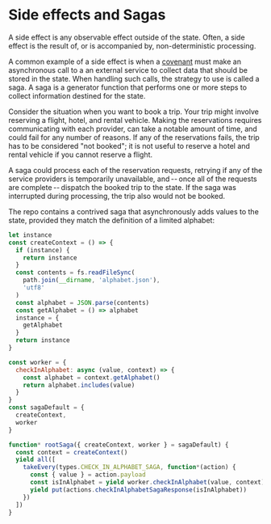 # Side effects and Sagas

A side effect is any observable effect outside of the state. Often, a
side effect is the result of, or is accompanied by, non-deterministic
processing.

A common example of a side effect is when a [covenant](covenant.md) must
make an asynchronous call to a an external service to collect data that
should be stored in the state. When handling such calls, the strategy to
use is called a saga. A saga is a generator function that performs one
or more steps to collect information destined for the state.

Consider the situation when you want to book a trip. Your trip might
involve reserving a flight, hotel, and rental vehicle. Making the
reservations requires communicating with each provider, can take a
notable amount of time, and could fail for any number of reasons. If any
of the reservations fails, the trip has to be considered "not booked";
it is not useful to reserve a hotel and rental vehicle if you cannot
reserve a flight.

A saga could process each of the reservation requests, retrying if any
of the service providers is temporarily unavailable, and -- once all of
the requests are complete -- dispatch the booked trip to the state. If
the saga was interrupted during processing, the trip also would not be
booked.

The repo contains a contrived saga that asynchronously adds values to
the state, provided they match the definition of a limited alphabet:

```js
let instance
const createContext = () => {
  if (instance) {
    return instance
  }
  const contents = fs.readFileSync(
    path.join(__dirname, 'alphabet.json'),
    'utf8'
  )
  const alphabet = JSON.parse(contents)
  const getAlphabet = () => alphabet
  instance = {
    getAlphabet
  }
  return instance
}

const worker = {
  checkInAlphabet: async (value, context) => {
    const alphabet = context.getAlphabet()
    return alphabet.includes(value)
  }
}
const sagaDefault = {
  createContext,
  worker
}

function* rootSaga({ createContext, worker } = sagaDefault) {
  const context = createContext()
  yield all([
    takeEvery(types.CHECK_IN_ALPHABET_SAGA, function*(action) {
      const { value } = action.payload
      const isInAlphabet = yield worker.checkInAlphabet(value, context)
      yield put(actions.checkInAlphabetSagaResponse(isInAlphabet))
    })
  ])
}
```
